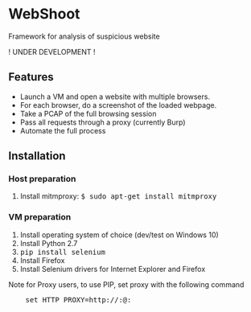 # WebShoot
Framework for analysis of suspicious website

! UNDER DEVELOPMENT !

## Features

* Launch a VM and open a website with multiple browsers.
* For each browser, do a screenshot of the loaded webpage.
* Take a PCAP of the full browsing session
* Pass all requests through a proxy (currently Burp)
* Automate the full process

## Installation

### Host preparation
1. Install mitmproxy: <tt>$ sudo apt-get install mitmproxy</tt>

### VM preparation

1. Install operating system of choice (dev/test on Windows 10)
1. Install Python 2.7
1. <tt>pip install selenium</tt>
1. Install Firefox
1. Install Selenium drivers for Internet Explorer and Firefox


Note for Proxy users, to use PIP, set proxy with the following command
<pre>
	set HTTP_PROXY=http://<username>:<password>@<proxy address>:<port>
</pre>

